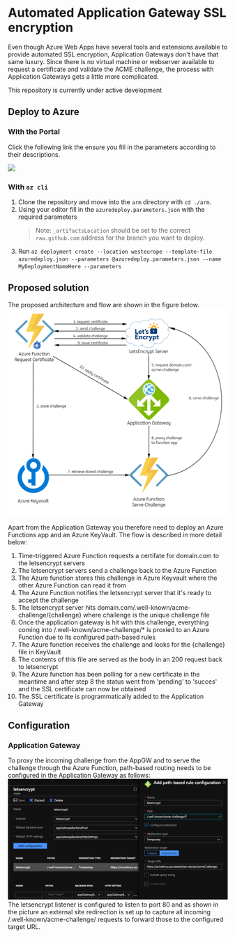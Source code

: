 # Automated Application Gateway SSL encryption
Even though Azure Web Apps have several tools and extensions available to provide automated SSL encryption, Application Gateways don't have that same luxury. Since there is no virtual machine or webserver available to request a certificate and validate the ACME challenge, the process with Application Gateways gets a little more complicated.

This repository is currently under active development

## Deploy to Azure

### With the Portal

Click the following link the ensure you fill in the parameters according to their descriptions.

<a href="https://portal.azure.com/#create/Microsoft.Template/uri/https%3A%2F%2Fraw.githubusercontent.com%2Fbart-jansen%2Fautomated_appgw_encryption%2Fmaster%2Farm%2Fazuredeploy.json" target="_blank">
    <img src="http://azuredeploy.net/deploybutton.png"/>
</a>

### With `az cli`

1. Clone the repository and move into the `arm` directory with `cd ./arm`.
2. Using your editor fill in the `azuredeploy.parameters.json` with the required parameters
   > Note: `_artifactsLocation` should be set to the correct `raw.github.com` address for the branch you want to deploy.
3. Run `az deployment create --location westeurope --template-file azuredeploy.json --parameters @azuredeploy.parameters.json --name MyDeploymentNameHere --parameters`


## Proposed solution
The proposed architecture and flow are shown in the figure below.
![](img/architecture-ssl-gateways.png)

Apart from the Application Gateway you therefore need to deploy an Azure Functions app and an Azure KeyVault. The flow is described in more detail below:
1. Time-triggered Azure Function requests a certifate for domain.com to the letsencrypt servers
2. The letsencrypt servers send a challenge back to the Azure Function
3. The Azure function stores this challenge in Azure Keyvault where the other Azure Function can read it from
4. The Azure Function notifies the letsencrypt server that it's ready to accept the challenge
5. The letsencrypt server hits domain.com/.well-known/acme-challenge/{challenge} where challenge is the unique challenge file
6. Once the application gateway is hit with this challenge, everything coming into /.well-known/acme-challenge/* is proxied to an Azure Function due to its configured path-based rules
7. The Azure function receives the challenge and looks for the {challenge} file in KeyVault
8. The contents of this file are served as the body in an 200 request back to letsencrypt
9. The Azure function has been polling for a new certificate in the meantime and after step 8 the status went from 'pending' to 'succes' and the SSL certificate can now be obtained
10. The SSL certificate is programmatically added to the Application Gateway

## Configuration

### Application Gateway
To proxy the incoming challenge from the AppGW and to serve the challenge through the Azure Function, path-based routing needs to be configured in the Application Gateway as follows:
![](img/app-gw-config.png)
The letsencrypt listener is configured to listen to port 80 and as shown in the picture an external site redirection is set up to capture all incoming /.well-known/acme-challenge/ requests to forward those to the configured target URL.
